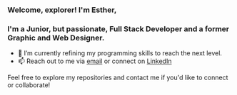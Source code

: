 ### Welcome, explorer! I'm Esther,
### I'm a Junior, but passionate, Full Stack Developer and a former Graphic and Web Designer.


- 🌱 I’m currently refining my programming skills to reach the next level.
- 📫 Reach out to me via [email](mailto:your-email@example.com) or connect on [LinkedIn](https://www.linkedin.com/in/esther-garcia-bennassar)

Feel free to explore my repositories and contact me if you'd like to connect or collaborate!
